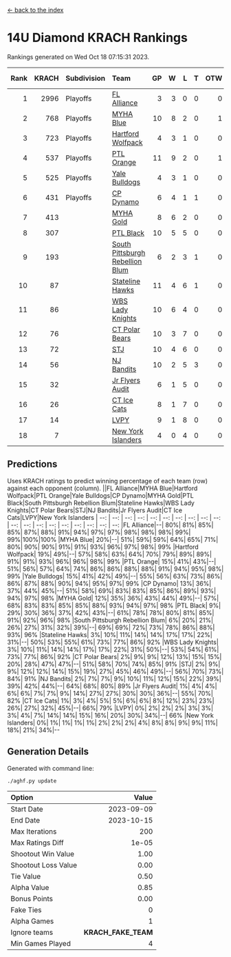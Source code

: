 [<- back to the index](readme.md)
# 14U Diamond KRACH Rankings
Rankings generated on Wed Oct 18 07:15:31 2023.

Rank|KRACH|Subdivision|Team|GP|W|L|T|OTW|OTL|SoS|Exp Wins|Win Diff
---:|---:|:---|:---|---:|---:|---:|---:|---:|---:|---:|---:|---:
1|2996|Playoffs|[FL Alliance](https://gamesheetstats.com/seasons/3663/teams/156905/schedule)|3|3|0|0|0|0|121|3.8|-0.0
2|768|Playoffs|[MYHA Blue](https://gamesheetstats.com/seasons/3663/teams/140816/schedule)|10|8|2|0|1|0|221|8.8|-0.0
3|723|Playoffs|[Hartford Wolfpack](https://gamesheetstats.com/seasons/3663/teams/140814/schedule)|4|3|1|0|0|1|274|3.8|-0.0
4|537|Playoffs|[PTL Orange](https://gamesheetstats.com/seasons/3663/teams/140821/schedule)|11|9|2|0|1|0|152|9.9|0.0
5|525|Playoffs|[Yale Bulldogs](https://gamesheetstats.com/seasons/3663/teams/156906/schedule)|4|3|1|0|0|0|214|3.9|0.0
6|431|Playoffs|[CP Dynamo](https://gamesheetstats.com/seasons/3663/teams/140823/schedule)|6|4|1|1|0|0|200|5.3|-0.0
7|413||[MYHA Gold](https://gamesheetstats.com/seasons/3663/teams/140824/schedule)|8|6|2|0|0|0|202|6.9|0.0
8|307||[PTL Black](https://gamesheetstats.com/seasons/3663/teams/140815/schedule)|10|5|5|0|0|0|707|5.8|-0.0
9|193||[South Pittsburgh Rebellion Blum](https://gamesheetstats.com/seasons/3663/teams/140812/schedule)|6|2|3|1|0|0|405|3.3|-0.0
10|87||[Stateline Hawks](https://gamesheetstats.com/seasons/3663/teams/140813/schedule)|11|4|6|1|0|0|275|5.4|0.0
11|86||[WBS Lady Knights](https://gamesheetstats.com/seasons/3663/teams/140825/schedule)|10|6|4|0|0|0|339|6.9|0.0
12|76||[CT Polar Bears](https://gamesheetstats.com/seasons/3663/teams/140818/schedule)|10|3|7|0|0|0|511|3.8|-0.0
13|72||[STJ](https://gamesheetstats.com/seasons/3663/teams/140822/schedule)|10|4|6|0|0|0|228|4.9|0.0
14|56||[NJ Bandits](https://gamesheetstats.com/seasons/3663/teams/140811/schedule)|10|2|5|3|0|0|134|4.4|0.0
15|32||[Jr Flyers Audit](https://gamesheetstats.com/seasons/3663/teams/140819/schedule)|6|1|5|0|0|0|289|1.9|0.0
16|26||[CT Ice Cats](https://gamesheetstats.com/seasons/3663/teams/140826/schedule)|8|1|7|0|0|1|297|1.9|0.0
17|14||[LVPY](https://gamesheetstats.com/seasons/3663/teams/140820/schedule)|9|1|8|0|0|0|196|1.9|0.0
18|7||[New York Islanders](https://gamesheetstats.com/seasons/3663/teams/140832/schedule)|4|0|4|0|0|0|123|0.9|0.0

## Predictions
Uses KRACH ratings to predict winning percentage of each team (row) against each opponent (column).
||FL Alliance|MYHA Blue|Hartford Wolfpack|PTL Orange|Yale Bulldogs|CP Dynamo|MYHA Gold|PTL Black|South Pittsburgh Rebellion Blum|Stateline Hawks|WBS Lady Knights|CT Polar Bears|STJ|NJ Bandits|Jr Flyers Audit|CT Ice Cats|LVPY|New York Islanders
| --: | --: | --: | --: | --: | --: | --: | --: | --: | --: | --: | --: | --: | --: | --: | --: | --: | --: | --: 
|FL Alliance|--| 80%| 81%| 85%| 85%| 87%| 88%| 91%| 94%| 97%| 97%| 98%| 98%| 98%| 99%| 99%|100%|100%
|MYHA Blue| 20%|--| 51%| 59%| 59%| 64%| 65%| 71%| 80%| 90%| 90%| 91%| 91%| 93%| 96%| 97%| 98%| 99%
|Hartford Wolfpack| 19%| 49%|--| 57%| 58%| 63%| 64%| 70%| 79%| 89%| 89%| 91%| 91%| 93%| 96%| 96%| 98%| 99%
|PTL Orange| 15%| 41%| 43%|--| 51%| 56%| 57%| 64%| 74%| 86%| 86%| 88%| 88%| 91%| 94%| 95%| 98%| 99%
|Yale Bulldogs| 15%| 41%| 42%| 49%|--| 55%| 56%| 63%| 73%| 86%| 86%| 87%| 88%| 90%| 94%| 95%| 97%| 99%
|CP Dynamo| 13%| 36%| 37%| 44%| 45%|--| 51%| 58%| 69%| 83%| 83%| 85%| 86%| 89%| 93%| 94%| 97%| 98%
|MYHA Gold| 12%| 35%| 36%| 43%| 44%| 49%|--| 57%| 68%| 83%| 83%| 85%| 85%| 88%| 93%| 94%| 97%| 98%
|PTL Black|  9%| 29%| 30%| 36%| 37%| 42%| 43%|--| 61%| 78%| 78%| 80%| 81%| 85%| 91%| 92%| 96%| 98%
|South Pittsburgh Rebellion Blum|  6%| 20%| 21%| 26%| 27%| 31%| 32%| 39%|--| 69%| 69%| 72%| 73%| 78%| 86%| 88%| 93%| 96%
|Stateline Hawks|  3%| 10%| 11%| 14%| 14%| 17%| 17%| 22%| 31%|--| 50%| 53%| 55%| 61%| 73%| 77%| 86%| 92%
|WBS Lady Knights|  3%| 10%| 11%| 14%| 14%| 17%| 17%| 22%| 31%| 50%|--| 53%| 54%| 61%| 73%| 77%| 86%| 92%
|CT Polar Bears|  2%|  9%|  9%| 12%| 13%| 15%| 15%| 20%| 28%| 47%| 47%|--| 51%| 58%| 70%| 74%| 85%| 91%
|STJ|  2%|  9%|  9%| 12%| 12%| 14%| 15%| 19%| 27%| 45%| 46%| 49%|--| 56%| 70%| 73%| 84%| 91%
|NJ Bandits|  2%|  7%|  7%|  9%| 10%| 11%| 12%| 15%| 22%| 39%| 39%| 42%| 44%|--| 64%| 68%| 80%| 89%
|Jr Flyers Audit|  1%|  4%|  4%|  6%|  6%|  7%|  7%|  9%| 14%| 27%| 27%| 30%| 30%| 36%|--| 55%| 70%| 82%
|CT Ice Cats|  1%|  3%|  4%|  5%|  5%|  6%|  6%|  8%| 12%| 23%| 23%| 26%| 27%| 32%| 45%|--| 66%| 79%
|LVPY|  0%|  2%|  2%|  2%|  3%|  3%|  3%|  4%|  7%| 14%| 14%| 15%| 16%| 20%| 30%| 34%|--| 66%
|New York Islanders|  0%|  1%|  1%|  1%|  1%|  2%|  2%|  2%|  4%|  8%|  8%|  9%|  9%| 11%| 18%| 21%| 34%|--

## Generation Details

Generated with command line:
```
./aghf.py update
```

| Option | Value |
| :----- | ----: |
| Start Date | 2023-09-09 |
| End Date | 2023-10-15 |
| Max Iterations | 200 |
| Max Ratings Diff | 1e-05 |
| Shootout Win Value | 1.00 |
| Shootout Loss Value | 0.00 |
| Tie Value | 0.50 |
| Alpha Value | 0.85 |
| Bonus Points | 0.00 |
| Fake Ties | 0 |
| Alpha Games | 1 |
| Ignore teams | __KRACH_FAKE_TEAM__ |
| Min Games Played | 4 |

